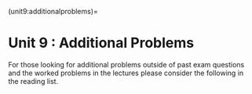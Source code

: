 (unit9:additionalproblems)=
# Unit 9 : Additional Problems

For those looking for additional problems outside of past exam questions and the worked problems in the lectures please consider the following in the reading list.

